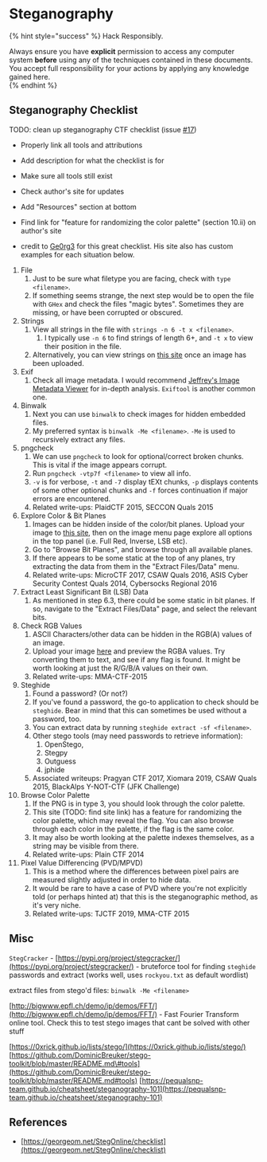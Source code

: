 # Steganography

{% hint style="success" %}
Hack Responsibly.

Always ensure you have **explicit** permission to access any computer system **before** using any of the techniques contained in these documents.  You accept full responsibility for your actions by applying any knowledge gained here.  
{% endhint %}

## Steganography Checklist

TODO: clean up steganography CTF checklist (issue [#17](https://github.com/zweilosec/Infosec-Notes/issues/17))
* Properly link all tools and attributions
* Add description for what the checklist is for
* Make sure all tools still exist
* Check author's site for updates
* Add "Resources" section at bottom
* Find link for "feature for randomizing the color palette" (section 10.ii) on author's site

* credit to [Ge0rg3](https://github.com/Ge0rg3) for this great checklist.  His site also has custom examples for each situation below.

1. File
   1. Just to be sure what filetype you are facing, check with `type <filename>`.
   2. If something seems strange, the next step would be to open the file with `GHex` and check the files "magic bytes". Sometimes they are missing, or have been corrupted or obscured.
2. Strings
   1. View all strings in the file with `strings -n 6 -t x <filename>`.
      1. I typically use `-n 6` to find strings of length 6+, and `-t x` to view their position in the file.
   2. Alternatively, you can view strings on [this site](https://georgeom.net/StegOnline/upload) once an image has been uploaded.
3. Exif
   1. Check all image metadata. I would recommend [Jeffrey's Image Metadata Viewer](http://exif.regex.info/exif.cgi) for in-depth analysis. `Exiftool` is another common one.
4. Binwalk
   1. Next you can use `binwalk` to check images for hidden embedded files.
   2. My preferred syntax is `binwalk -Me <filename>`. `-Me` is used to recursively extract any files.
5. pngcheck
   1. We can use `pngcheck` to look for optional/correct broken chunks. This is vital if the image appears corrupt.
   2. Run `pngcheck -vtp7f <filename>` to view all info.
   3. `-v` is for verbose, `-t` and `-7` display tEXt chunks, `-p` displays contents of some other optional chunks and `-f` forces continuation if major errors are encountered. 
   4. Related write-ups: PlaidCTF 2015, SECCON Quals 2015
6. Explore Color & Bit Planes
   1. Images can be hidden inside of the color/bit planes. Upload your image to [this site](https://georgeom.net/StegOnline/upload), then on the image menu page explore all options in the top panel \(i.e. Full Red, Inverse, LSB etc\).
   2. Go to "Browse Bit Planes", and browse through all available planes.
   3. If there appears to be some static at the top of any planes, try extracting the data from them in the "Extract Files/Data" menu. 
   4. Related write-ups: MicroCTF 2017, CSAW Quals 2016, ASIS Cyber Security Contest Quals 2014, Cybersocks Regional 2016
7. Extract Least Significant Bit \(LSB\) Data
   1. As mentioned in step 6.3, there could be some static in bit planes. If so, navigate to the "Extract Files/Data" page, and select the relevant bits.
8. Check RGB Values
   1. ASCII Characters/other data can be hidden in the RGB\(A\) values of an image.
   2. Upload your image [here](https://georgeom.net/StegOnline/upload) and preview the RGBA values. Try converting them to text, and see if any flag is found. It might be worth looking at just the R/G/B/A values on their own. 
   3. Related write-ups: MMA-CTF-2015
9. Steghide
   1. Found a password? \(Or not?\)
   2. If you've found a password, the go-to application to check should be `steghide`. Bear in mind that this can sometimes be used without a password, too.
   3. You can extract data by running `steghide extract -sf <filename>`.
   4. Other stego tools \(may need passwords to retrieve information\):
      1. OpenStego, 
      2. Stegpy
      3. Outguess
      4. jphide
   5. Associated writeups: Pragyan CTF 2017, Xiomara 2019, CSAW Quals 2015, BlackAlps Y-NOT-CTF \(JFK Challenge\)
10. Browse Color Palette
    1. If the PNG is in type 3, you should look through the color palette.
    2. This site \(TODO: find site link\) has a feature for randomizing the color palette, which may reveal the flag. You can also browse through each color in the palette, if the flag is the same color.
    3. It may also be worth looking at the palette indexes themselves, as a string may be visible from there. 
    4. Related write-ups: Plain CTF 2014
11. Pixel Value Differencing \(PVD/MPVD\)
    1. This is a method where the differences between pixel pairs are measured slightly adjusted in order to hide data.
    2. It would be rare to have a case of PVD where you're not explicitly told \(or perhaps hinted at\) that this is the steganographic method, as it's very niche.
    3.  Related write-ups: TJCTF 2019, MMA-CTF 2015

## Misc

`StegCracker` - [https://pypi.org/project/stegcracker/](https://pypi.org/project/stegcracker/) - bruteforce tool for finding `steghide` passwords and extract \(works well, uses `rockyou.txt` as default wordlist\)

extract files from stego'd files: `binwalk -Me <filename>`

[http://bigwww.epfl.ch/demo/ip/demos/FFT/](http://bigwww.epfl.ch/demo/ip/demos/FFT/) - Fast Fourier Transform online tool. Check this to test stego images that cant be solved with other stuff

[https://0xrick.github.io/lists/stego/](https://0xrick.github.io/lists/stego/) [https://github.com/DominicBreuker/stego-toolkit/blob/master/README.md\#tools](https://github.com/DominicBreuker/stego-toolkit/blob/master/README.md#tools) [https://pequalsnp-team.github.io/cheatsheet/steganography-101](https://pequalsnp-team.github.io/cheatsheet/steganography-101)

## References
* [https://georgeom.net/StegOnline/checklist](https://georgeom.net/StegOnline/checklist)
